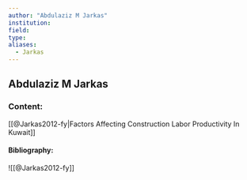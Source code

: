 ```yaml
---
author: "Abdulaziz M Jarkas"
institution:
field:
type:
aliases:
  - Jarkas
---
```


## Abdulaziz M Jarkas

### Content:
[[@Jarkas2012-fy|Factors Affecting Construction Labor Productivity In Kuwait]]

#### Bibliography:

![[@Jarkas2012-fy]]